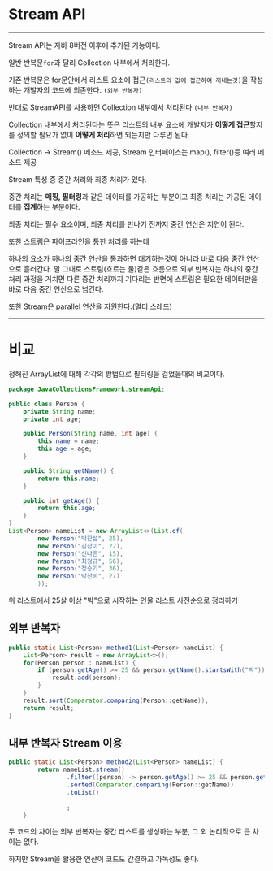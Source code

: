 # Stream API

---

Stream API는 자바 8버전 이후에 추가된 기능이다.

일반 반복문`for`과 달리 Collection 내부에서 처리한다.

기존 반복문은 for문안에서 리스트 요소에 접근`(리스트의 값에 접근하여 꺼내는것)`을 작성하는 개발자의 코드에 의존한다. `(외부 반복자)`

반대로 StreamAPI를 사용하면 Collection 내부에서 처리된다 `(내부 반복자)`

Collection 내부에서 처리된다는 뜻은 리스트의 내부 요소에 개발자가 **어떻게 접근**할지를 정의할 필요가 없이 **어떻게 처리**하면 되는지만 다루면 된다.

Collection -> Stream() 메소드 제공, Stream 인터페이스는 map(), filter()등 여러 메소드 제공

Stream 특성 중 중간 처리와 최종 처리가 있다.

중간 처리는 **매핑, 필터링**과 같은 데이터를 가공하는 부분이고 최종 처리는 가공된 데이터를 **집계**하는 부분이다.

최종 처리는 필수 요소이며, 최종 처리를 만나기 전까지 중간 연산은 지연이 된다.

또한 스트림은 파이프라인을 통한 처리를 하는데

하나의 요소가 하나의 중간 연산을 통과하면 대기하는것이 아니라 바로 다음 중간 연산으로 흘러간다.
말 그대로 스트림(흐르는 물)같은 흐름으로 외부 반복자는 하나의 중간 처리 과정을 거치면 다른 중간 처리까지 기다리는 반면에
스트림은 필요한 데이터만을 바로 다음 중간 연산으로 넘긴다.





또한 Stream은 parallel 연산을 지원한다.(멀티 스레드)

---

# 비교
정해진 ArrayList에 대해 각각의 방법으로 필터링을 걸었을때의 비교이다.

```java
package JavaCollectionsFramework.streamApi;

public class Person {
    private String name;
    private int age;

    public Person(String name, int age) {
        this.name = name;
        this.age = age;
    }

    public String getName() {
        return this.name;
    }

    public int getAge() {
        return this.age;
    }
}
List<Person> nameList = new ArrayList<>(List.of(
        new Person("박찬섭", 25),
        new Person("김잡이", 22),
        new Person("신나은", 15),
        new Person("최정규", 56),
        new Person("정승기", 36),
        new Person("박찬비", 27)
        ));
```
위 리스트에서 25살 이상 "박"으로 시작하는 인물 리스트 사전순으로 정리하기

## 외부 반복자
```java
public static List<Person> method1(List<Person> nameList) {
    List<Person> result = new ArrayList<>();
    for(Person person : nameList) {
        if (person.getAge() >= 25 && person.getName().startsWith("박")) {
            result.add(person);
        }
    }
    result.sort(Comparator.comparing(Person::getName));
    return result;
}
```
## 내부 반복자 Stream 이용
```java
public static List<Person> method2(List<Person> nameList) {
        return nameList.stream()
                .filter((person) -> person.getAge() >= 25 && person.getName().startsWith("박"))
                .sorted(Comparator.comparing(Person::getName))
                .toList()
                
                ;
    }
```
두 코드의 차이는 외부 반복자는 중간 리스트를 생성하는 부분, 그 외 논리적으로 큰 차이는 없다.

하지만 Stream을 활용한 연산이 코드도 간결하고 가독성도 좋다.
